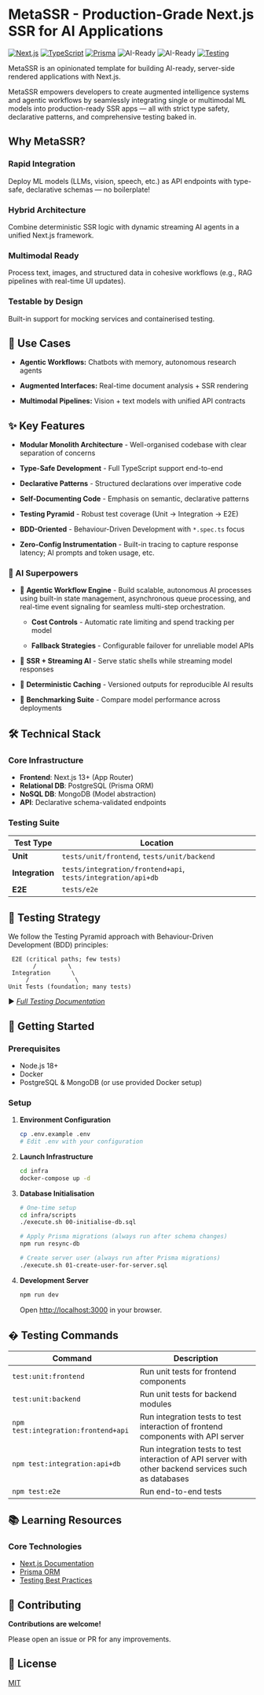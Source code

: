 # MetaSSR - Production-Grade Next.js SSR for AI Applications

[![Next.js](https://img.shields.io/badge/Next.js-13+-000000?logo=next.js&logoColor=white)](https://nextjs.org)
[![TypeScript](https://img.shields.io/badge/TypeScript-5+-3178C6?logo=typescript&logoColor=white)](https://www.typescriptlang.org)
[![Prisma](https://img.shields.io/badge/Prisma-ORM-2D3748?logo=prisma&logoColor=white)](https://www.prisma.io)
![AI-Ready](https://img.shields.io/badge/AI--Ready-Augmented_Intelligence-FF6F00)
![AI-Ready](https://img.shields.io/badge/AI--Ready-Agentic_Workflows-FF6F00)
[![Testing](https://img.shields.io/badge/Testing%20Coverage-Unit%20%7C%20Integration%20%7C%20E2E-25A162)](./tests/README.md)

MetaSSR is an opinionated template for building AI-ready, server-side rendered applications with Next.js.

MetaSSR empowers developers to create augmented intelligence systems and agentic workflows by seamlessly integrating single or multimodal ML models into production-ready SSR apps — all with strict type safety, declarative patterns, and comprehensive testing baked in.

## Why MetaSSR?

### Rapid Integration

Deploy ML models (LLMs, vision, speech, etc.) as API endpoints with type-safe, declarative schemas — no boilerplate!

### Hybrid Architecture

Combine deterministic SSR logic with dynamic streaming AI agents in a unified Next.js framework.

### Multimodal Ready

Process text, images, and structured data in cohesive workflows (e.g., RAG pipelines with real-time UI updates).

### Testable by Design

Built-in support for mocking services and containerised testing.

## 🧩 Use Cases

- **Agentic Workflows:** Chatbots with memory, autonomous research agents

- **Augmented Interfaces:** Real-time document analysis + SSR rendering

- **Multimodal Pipelines:** Vision + text models with unified API contracts

## ✨ Key Features

- **Modular Monolith Architecture** - Well-organised codebase with clear separation of concerns

- **Type-Safe Development** - Full TypeScript support end-to-end

- **Declarative Patterns** - Structured declarations over imperative code

- **Self-Documenting Code** - Emphasis on semantic, declarative patterns

- **Testing Pyramid** - Robust test coverage (Unit → Integration → E2E)

- **BDD-Oriented** - Behaviour-Driven Development with `*.spec.ts` focus

- **Zero-Config Instrumentation** - Built-in tracing to capture response latency; AI prompts and token usage, etc.

### 🦾 AI Superpowers

- 🚧 **Agentic Workflow Engine** - Build scalable, autonomous AI processes using built-in state management, asynchronous queue processing, and real-time event signaling for seamless multi-step orchestration.

  - **Cost Controls** -
  Automatic rate limiting and spend tracking per model

  - **Fallback Strategies** - Configurable failover for unreliable model APIs

- 🚧 **SSR + Streaming AI** - Serve static shells while streaming model responses

- 🚧 **Deterministic Caching** - Versioned outputs for reproducible AI results

- 🚧 **Benchmarking Suite** - Compare model performance across deployments

## 🛠️ Technical Stack

### Core Infrastructure

- **Frontend**: Next.js 13+ (App Router)
- **Relational DB**: PostgreSQL (Prisma ORM)
- **NoSQL DB**: MongoDB (Model abstraction)
- **API**: Declarative schema-validated endpoints

### Testing Suite

| Test Type       | Location                                                     |
| --------------- | ------------------------------------------------------------ |
| **Unit**        | `tests/unit/frontend`, `tests/unit/backend`                  |
| **Integration** | `tests/integration/frontend+api`, `tests/integration/api+db` |
| **E2E**         | `tests/e2e`                                                  |

## 🧪 Testing Strategy

We follow the Testing Pyramid approach with Behaviour-Driven Development (BDD) principles:

```text
 E2E (critical paths; few tests)
       /         \
 Integration      \
     /             \
Unit Tests (foundation; many tests)
```

▶ _[Full Testing Documentation](./tests/README.md)_

## 🚀 Getting Started

### Prerequisites

- Node.js 18+
- Docker
- PostgreSQL & MongoDB (or use provided Docker setup)

### Setup

1. **Environment Configuration**

   ```bash
   cp .env.example .env
   # Edit .env with your configuration
   ```

2. **Launch Infrastructure**

   ```bash
   cd infra
   docker-compose up -d
   ```

3. **Database Initialisation**

   ```bash
   # One-time setup
   cd infra/scripts
   ./execute.sh 00-initialise-db.sql

   # Apply Prisma migrations (always run after schema changes)
   npm run resync-db

   # Create server user (always run after Prisma migrations)
   ./execute.sh 01-create-user-for-server.sql
   ```

4. **Development Server**

   ```bash
   npm run dev
   ```

   Open [http://localhost:3000](http://localhost:3000) in your browser.

## � Testing Commands

| Command                             | Description                                                                                           |
| ----------------------------------- | ----------------------------------------------------------------------------------------------------- |
| `test:unit:frontend`                | Run unit tests for frontend components                                                                |
| `test:unit:backend`                 | Run unit tests for backend modules                                                                    |
| `npm test:integration:frontend+api` | Run integration tests to test interaction of frontend components with API server                      |
| `npm test:integration:api+db`       | Run integration tests to test interaction of API server with other backend services such as databases |
| `npm test:e2e`                      | Run end-to-end tests                                                                                  |

## 📚 Learning Resources

### Core Technologies

- [Next.js Documentation](https://nextjs.org/docs)
- [Prisma ORM](https://www.prisma.io/docs)
- [Testing Best Practices](./tests/README.md)

## 🤝 Contributing

**Contributions are welcome!**

Please open an issue or PR for any improvements.

## 📄 License

[MIT](./LICENSE)
